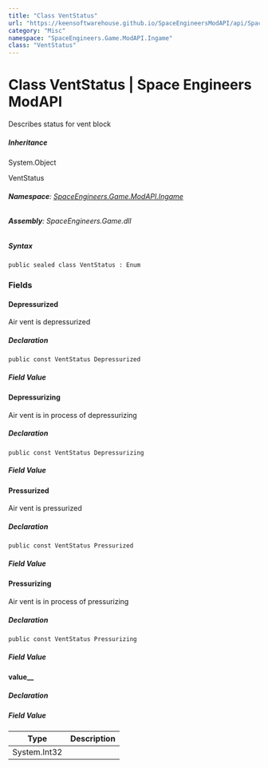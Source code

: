 ```yaml
---
title: "Class VentStatus"
url: "https://keensoftwarehouse.github.io/SpaceEngineersModAPI/api/SpaceEngineers.Game.ModAPI.Ingame.VentStatus.html"
category: "Misc"
namespace: "SpaceEngineers.Game.ModAPI.Ingame"
class: "VentStatus"
---
```


# Class VentStatus | Space Engineers ModAPI

Describes status for vent block

##### Inheritance

System.Object

VentStatus

###### **Namespace**: [SpaceEngineers.Game.ModAPI.Ingame](https://keensoftwarehouse.github.io/SpaceEngineersModAPI/api/SpaceEngineers.Game.ModAPI.Ingame.html)

###### **Assembly**: SpaceEngineers.Game.dll

##### Syntax

```
public sealed class VentStatus : Enum
```

### [](#fields)Fields

#### [](#SpaceEngineers_Game_ModAPI_Ingame_VentStatus_Depressurized)Depressurized

Air vent is depressurized

##### Declaration

```
public const VentStatus Depressurized
```

##### Field Value

#### [](#SpaceEngineers_Game_ModAPI_Ingame_VentStatus_Depressurizing)Depressurizing

Air vent is in process of depressurizing

##### Declaration

```
public const VentStatus Depressurizing
```

##### Field Value

#### [](#SpaceEngineers_Game_ModAPI_Ingame_VentStatus_Pressurized)Pressurized

Air vent is pressurized

##### Declaration

```
public const VentStatus Pressurized
```

##### Field Value

#### [](#SpaceEngineers_Game_ModAPI_Ingame_VentStatus_Pressurizing)Pressurizing

Air vent is in process of pressurizing

##### Declaration

```
public const VentStatus Pressurizing
```

##### Field Value

#### [](#SpaceEngineers_Game_ModAPI_Ingame_VentStatus_value__)value\_\_

##### Declaration

##### Field Value

| Type | Description |
| --- | --- |
| System.Int32 |     |